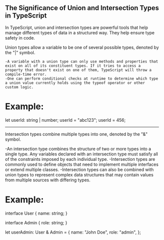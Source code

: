 ## The Significance of Union and Intersection Types in TypeScript

In TypeScript, union and intersection types are powerful tools that help manage different types of data in a structured way. They help ensure type safety in code.

Union types allow a variable to be one of several possible types, denoted by the "|" symbol.

    -A variable with a union type can only use methods and properties that exist on all of its constituent types. If it tries to access a property that doesn't exist on one of them, TypeScript will throw a compile-time error.
    -One can perform conditional checks at runtime to determine which type a union value currently holds using the typeof operator or other custom logic.

# Example:

let userId: string | number;
userId = "abc123";
userId = 456;

---

Intersection types combine multiple types into one, denoted by the "&" symbol.

-An intersection type combines the structure of two or more types into a single type. Any variables declared with an intersection type must satisfy all of the constraints imposed by each individual type.
-Intersection types are commonly used to define objects that need to implement multiple interfaces or extend multiple classes.
-Intersection types can also be combined with union types to represent complex data structures that may contain values from multiple sources with differing types.

# Example:

interface User {
name: string;
}

interface Admin {
role: string;
}

let userAdmin: User & Admin = {
name: "John Doe",
role: "admin",
};
